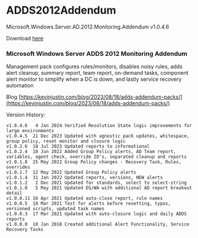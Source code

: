 # ADDS2012Addendum
Microsoft.Windows.Server.AD.2012.Monitoring.Addendum v1.0.4.6

Download [here](https://github.com/theKevinJustin/ADDS2012Addendum/blob/main/Microsoft.Windows.Server.AD.2012.Monitoring.Addendum.xml)

### Microsoft Windows Server ADDS 2012 Monitoring Addendum
Management pack configures rules/monitors, disables noisy rules, adds alert cleanup, summary report, team report, on-demand tasks, component alert monitor to simplify when a DC is down, and lastly service recovery automation

Blog [https://kevinjustin.com/blog/2023/08/18/adds-addendum-packs/](https://kevinjustin.com/blog/2023/08/18/adds-addendum-packs/)

Version History:
```
v1.0.4.6   4 Jan 2024 Verified Resolution State logic improvements for large environments
v1.0.4.5  21 Dec 2023 Updated with agnostic pack updates, whitespace, group policy, reset monitor and closure logic
v1.0.2.6  18 Jul 2023 Updated reports to informational
v1.0.2.4  10 Jun 2022 Added Group Policy alerts, AD Team report, variables, agent check, override ID's, separated cleanup and reports
v1.0.1.8  25 May 2022 Group Policy changes - Recovery Task, Rules, overrides
v1.0.1.7  12 May 2022 Updated Group Policy alerts
v1.0.1.4  31 Jan 2022 Updated reports, versions, NEW alerts
v1.0.1.2   2 Dec 2021 Updated for standards, select to select-string
v1.0.1.0   5 May 2021 Updated DS/WA with additional AD report breakout detail
v1.0.0.11 16 Apr 2021 Updated auto-close report, rule names
v1.0.0.5  18 Mar 2021 Test for alerts before resetting, typos, versioned scripts, updated task names
v1.0.0.3  17 Mar 2021 Updated with auto-closure logic and daily ADDS reports
v1.0.0.0  10 Jan 2018 Created additional Alert Functionality, Service Recovery Tasks
```
